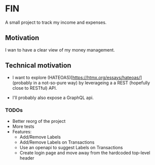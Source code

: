 # FIN

A small project to track my income and expenses.


## Motivation
I wan to have a clear view of my money management.


## Technical motivation
- I want to explore (HATEOAS)[https://htmx.org/essays/hateoas/] (probably in a not-so-pure way)
by leverageing a a REST (hopefully close to RESTful) API.

- I'll probably also expose a GraphQL api.


### TODOs
- Better reorg of the project
- More tests
- Features:
  - Add/Remove Labels
  - Add/Remove Labels on Transactions
  - Use an openapi to suggest Labels on Transactions
  - Create login page and move away from the hardcoded top-level header
